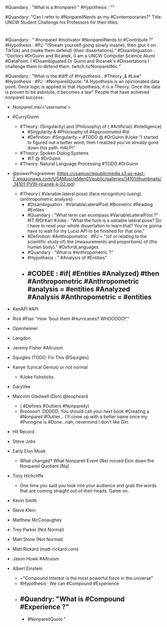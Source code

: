 #Quandary : "What is a #nonpareil "
#Hypothesis : ""

#Quandary: "Can I refer to #NonpareilNerds as my #Contemporaries?"
Title: UNCW Student Challenge his Professors for their titles.


#

#Quandary : " #nonpareil #motivator #NonpareilNerds to #Contribute ?"
#Hypothesis : #PJ: "(Stream yourself going slowly insane), then (put it on TikTok) and (make them defend) (their dissertations)."
#Disambiguation : "Doctors #DrGuinn and Ricanek, (I am a UNCW Computer Science Alum) #DataPoint. I #Disambiguated  Dr Guinn and Ricanek's #Dissertations  I challenge them to defend them.  twitch.tv/NonpareilNic "

#Quandary : "What is the #diff of #Hypothesis , #Theory ,& #Law"
#Hypothesis : #PJ : #NonpareilQuote: "A Hypothesis is an opinionated data point. Once logic is applied to that Hypothesis, it is a Theory. Once the data is proven to be asbolute, it becomes a law"
People that have achieved nonpareil success:
- Nonpareil.me/<'username'>
- #CurryGuinn
	- #Theory: (Singularity) and (Philosophy) of ( #Artificia)( #Intelligence)
		- #Singularity & #Philosophy of #Approximated #Id
		- #Definition: #Singularity = #TODO @ #DrGuinn #Joke "I started to figured out a better word, then I realized you've already gone down this path. HALP!"
	- #Theory: Spoken Dialog Systems
		- #IT @ #DrGuinn 
	- #Theory: Natural Language Processing #TODO #DrGuinn 
- @powerProgrammer (https://usamusclepublicmedia.s3.us-east-2.amazonaws.com/USAMuscleMen01/public/galleries/14101/thumbnails/_14101-PVW-ricanek-k-02.jpg) 
	- #Theory:( #Variable lateral pose) (face recognition) (using) (anthropometric analysis)
		- #Disambiguation : #VariableLateralPost #Biometric #Reading #Entites
		- #Quandary : "What term can ecompass #VariableLateralPost ?" #IT @DrKarl #Joke : "What the fuck is a variable lateral pose? Do I have to read your whole dissertation to learn that? You're gonna have to wait for my Lucio API to be finished for that one."
		- #Definition: #Anthropometric : #PJ = "(of or relating to the scientific study of) the (measurements and proportions) of (the human body)." #OxfordLanguages 
		- #Quandary : "What is #Anthropometric ?"
		- #Hypothesis : " #Analysis of #Entities"
		- #CODEE : #if(  #Entities #Analyzed) #then #Anthropometric 
						#Anthropometric #analysis = #entities #Analyzed #Analysis
						#Anthropometric = #entities 
			- 
- KenAPI #API
- Rick #Flair "How 'bout them #Hurricanes? WHOOOOO!'"
- Openheimer
- Langdon
- Jeremy Fisher #Altruism 
- Squigles (TODO: Fix This @Squigles)
- Kanye (Lyrical Genius) or not normal
	- #Joke fishsticks
- GaryVee
- Malcolm Gladwell (Don) @leopheard
	- ( #Defines #Outliers #Nonpareily)
	- Brooooo!! :DDDDD, You should call your next book #Creating a #Nonpareil #Outlier... I'll come up with a better name once my #Punngine is #Done...nah, nevermind I don't like Gin.

- Hit Record
- Steve Jobs
- Early Elon Musk
	- What changed? What Nonpareil Event (Ne) moved Elon down the Nonpareil Quotient (Nq)
- Tony Hichcliffe
	- One time you said you look into your audience and grab the words that are coming straight out of their heads. Game on.
- Kevin Smith
- Steve Klein
- Matthew McConaughey
- Trey Parker (Not Normal)
- Matt Stone (Not Normal)
- Matt Rickard (matt-rickard.com)
- Jason Howk #Altruism 
- Albert Einstein
	- ~"Compound Interest is the most powerful force in the universe"
	- #Hypothesis : We can #Compound #Experience
	- #Quandry: "What is #Compound #Experience ?"
		- 
		- #NonpareilQuote "